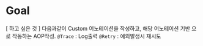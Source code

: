 # Goal

[ 하고 싶은 것 ]
다음과같이 Custom 어노테이션을 작성하고, 해당 어노테이션 기반 으로 작동하는 AOP작성.
`@Trace` : Log출력
`@Retry` : 예외발생시 재시도